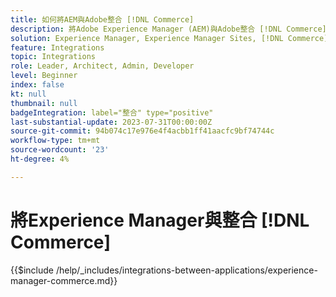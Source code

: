 ```yaml
---
title: 如何將AEM與Adobe整合 [!DNL Commerce]
description: 將Adobe Experience Manager (AEM)與Adobe整合 [!DNL Commerce] 打造引人入勝的購物體驗。
solution: Experience Manager, Experience Manager Sites, [!DNL Commerce]
feature: Integrations
topic: Integrations
role: Leader, Architect, Admin, Developer
level: Beginner
index: false
kt: null
thumbnail: null
badgeIntegration: label="整合" type="positive"
last-substantial-update: 2023-07-31T00:00:00Z
source-git-commit: 94b074c17e976e4f4acbb1ff41aacfc9bf74744c
workflow-type: tm+mt
source-wordcount: '23'
ht-degree: 4%

---
```



# 將Experience Manager與整合 [!DNL Commerce]

{{$include /help/_includes/integrations-between-applications/experience-manager-commerce.md}}
